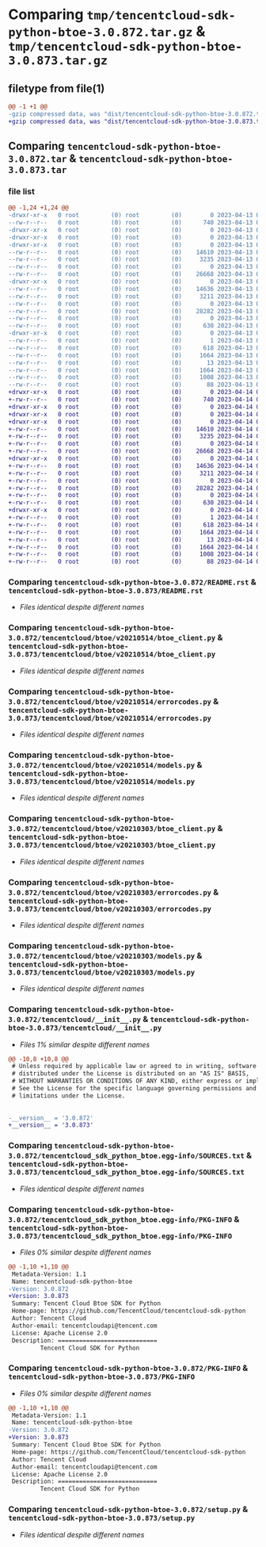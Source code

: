 # Comparing `tmp/tencentcloud-sdk-python-btoe-3.0.872.tar.gz` & `tmp/tencentcloud-sdk-python-btoe-3.0.873.tar.gz`

## filetype from file(1)

```diff
@@ -1 +1 @@
-gzip compressed data, was "dist/tencentcloud-sdk-python-btoe-3.0.872.tar", last modified: Thu Apr 13 00:22:36 2023, max compression
+gzip compressed data, was "dist/tencentcloud-sdk-python-btoe-3.0.873.tar", last modified: Fri Apr 14 00:22:58 2023, max compression
```

## Comparing `tencentcloud-sdk-python-btoe-3.0.872.tar` & `tencentcloud-sdk-python-btoe-3.0.873.tar`

### file list

```diff
@@ -1,24 +1,24 @@
-drwxr-xr-x   0 root         (0) root         (0)        0 2023-04-13 00:22:36.000000 tencentcloud-sdk-python-btoe-3.0.872/
--rw-r--r--   0 root         (0) root         (0)      740 2023-04-13 00:22:35.000000 tencentcloud-sdk-python-btoe-3.0.872/README.rst
-drwxr-xr-x   0 root         (0) root         (0)        0 2023-04-13 00:22:36.000000 tencentcloud-sdk-python-btoe-3.0.872/tencentcloud/
-drwxr-xr-x   0 root         (0) root         (0)        0 2023-04-13 00:22:36.000000 tencentcloud-sdk-python-btoe-3.0.872/tencentcloud/btoe/
-drwxr-xr-x   0 root         (0) root         (0)        0 2023-04-13 00:22:36.000000 tencentcloud-sdk-python-btoe-3.0.872/tencentcloud/btoe/v20210514/
--rw-r--r--   0 root         (0) root         (0)    14610 2023-04-13 00:22:35.000000 tencentcloud-sdk-python-btoe-3.0.872/tencentcloud/btoe/v20210514/btoe_client.py
--rw-r--r--   0 root         (0) root         (0)     3235 2023-04-13 00:22:35.000000 tencentcloud-sdk-python-btoe-3.0.872/tencentcloud/btoe/v20210514/errorcodes.py
--rw-r--r--   0 root         (0) root         (0)        0 2023-04-13 00:22:35.000000 tencentcloud-sdk-python-btoe-3.0.872/tencentcloud/btoe/v20210514/__init__.py
--rw-r--r--   0 root         (0) root         (0)    26668 2023-04-13 00:22:35.000000 tencentcloud-sdk-python-btoe-3.0.872/tencentcloud/btoe/v20210514/models.py
-drwxr-xr-x   0 root         (0) root         (0)        0 2023-04-13 00:22:36.000000 tencentcloud-sdk-python-btoe-3.0.872/tencentcloud/btoe/v20210303/
--rw-r--r--   0 root         (0) root         (0)    14636 2023-04-13 00:22:35.000000 tencentcloud-sdk-python-btoe-3.0.872/tencentcloud/btoe/v20210303/btoe_client.py
--rw-r--r--   0 root         (0) root         (0)     3211 2023-04-13 00:22:35.000000 tencentcloud-sdk-python-btoe-3.0.872/tencentcloud/btoe/v20210303/errorcodes.py
--rw-r--r--   0 root         (0) root         (0)        0 2023-04-13 00:22:35.000000 tencentcloud-sdk-python-btoe-3.0.872/tencentcloud/btoe/v20210303/__init__.py
--rw-r--r--   0 root         (0) root         (0)    28282 2023-04-13 00:22:35.000000 tencentcloud-sdk-python-btoe-3.0.872/tencentcloud/btoe/v20210303/models.py
--rw-r--r--   0 root         (0) root         (0)        0 2023-04-13 00:22:35.000000 tencentcloud-sdk-python-btoe-3.0.872/tencentcloud/btoe/__init__.py
--rw-r--r--   0 root         (0) root         (0)      630 2023-04-13 00:22:35.000000 tencentcloud-sdk-python-btoe-3.0.872/tencentcloud/__init__.py
-drwxr-xr-x   0 root         (0) root         (0)        0 2023-04-13 00:22:36.000000 tencentcloud-sdk-python-btoe-3.0.872/tencentcloud_sdk_python_btoe.egg-info/
--rw-r--r--   0 root         (0) root         (0)        1 2023-04-13 00:22:36.000000 tencentcloud-sdk-python-btoe-3.0.872/tencentcloud_sdk_python_btoe.egg-info/dependency_links.txt
--rw-r--r--   0 root         (0) root         (0)      618 2023-04-13 00:22:36.000000 tencentcloud-sdk-python-btoe-3.0.872/tencentcloud_sdk_python_btoe.egg-info/SOURCES.txt
--rw-r--r--   0 root         (0) root         (0)     1664 2023-04-13 00:22:36.000000 tencentcloud-sdk-python-btoe-3.0.872/tencentcloud_sdk_python_btoe.egg-info/PKG-INFO
--rw-r--r--   0 root         (0) root         (0)       13 2023-04-13 00:22:36.000000 tencentcloud-sdk-python-btoe-3.0.872/tencentcloud_sdk_python_btoe.egg-info/top_level.txt
--rw-r--r--   0 root         (0) root         (0)     1664 2023-04-13 00:22:36.000000 tencentcloud-sdk-python-btoe-3.0.872/PKG-INFO
--rw-r--r--   0 root         (0) root         (0)     1008 2023-04-13 00:22:35.000000 tencentcloud-sdk-python-btoe-3.0.872/setup.py
--rw-r--r--   0 root         (0) root         (0)       88 2023-04-13 00:22:36.000000 tencentcloud-sdk-python-btoe-3.0.872/setup.cfg
+drwxr-xr-x   0 root         (0) root         (0)        0 2023-04-14 00:22:58.000000 tencentcloud-sdk-python-btoe-3.0.873/
+-rw-r--r--   0 root         (0) root         (0)      740 2023-04-14 00:22:57.000000 tencentcloud-sdk-python-btoe-3.0.873/README.rst
+drwxr-xr-x   0 root         (0) root         (0)        0 2023-04-14 00:22:58.000000 tencentcloud-sdk-python-btoe-3.0.873/tencentcloud/
+drwxr-xr-x   0 root         (0) root         (0)        0 2023-04-14 00:22:58.000000 tencentcloud-sdk-python-btoe-3.0.873/tencentcloud/btoe/
+drwxr-xr-x   0 root         (0) root         (0)        0 2023-04-14 00:22:58.000000 tencentcloud-sdk-python-btoe-3.0.873/tencentcloud/btoe/v20210514/
+-rw-r--r--   0 root         (0) root         (0)    14610 2023-04-14 00:22:57.000000 tencentcloud-sdk-python-btoe-3.0.873/tencentcloud/btoe/v20210514/btoe_client.py
+-rw-r--r--   0 root         (0) root         (0)     3235 2023-04-14 00:22:57.000000 tencentcloud-sdk-python-btoe-3.0.873/tencentcloud/btoe/v20210514/errorcodes.py
+-rw-r--r--   0 root         (0) root         (0)        0 2023-04-14 00:22:57.000000 tencentcloud-sdk-python-btoe-3.0.873/tencentcloud/btoe/v20210514/__init__.py
+-rw-r--r--   0 root         (0) root         (0)    26668 2023-04-14 00:22:57.000000 tencentcloud-sdk-python-btoe-3.0.873/tencentcloud/btoe/v20210514/models.py
+drwxr-xr-x   0 root         (0) root         (0)        0 2023-04-14 00:22:58.000000 tencentcloud-sdk-python-btoe-3.0.873/tencentcloud/btoe/v20210303/
+-rw-r--r--   0 root         (0) root         (0)    14636 2023-04-14 00:22:57.000000 tencentcloud-sdk-python-btoe-3.0.873/tencentcloud/btoe/v20210303/btoe_client.py
+-rw-r--r--   0 root         (0) root         (0)     3211 2023-04-14 00:22:57.000000 tencentcloud-sdk-python-btoe-3.0.873/tencentcloud/btoe/v20210303/errorcodes.py
+-rw-r--r--   0 root         (0) root         (0)        0 2023-04-14 00:22:57.000000 tencentcloud-sdk-python-btoe-3.0.873/tencentcloud/btoe/v20210303/__init__.py
+-rw-r--r--   0 root         (0) root         (0)    28282 2023-04-14 00:22:57.000000 tencentcloud-sdk-python-btoe-3.0.873/tencentcloud/btoe/v20210303/models.py
+-rw-r--r--   0 root         (0) root         (0)        0 2023-04-14 00:22:57.000000 tencentcloud-sdk-python-btoe-3.0.873/tencentcloud/btoe/__init__.py
+-rw-r--r--   0 root         (0) root         (0)      630 2023-04-14 00:22:57.000000 tencentcloud-sdk-python-btoe-3.0.873/tencentcloud/__init__.py
+drwxr-xr-x   0 root         (0) root         (0)        0 2023-04-14 00:22:58.000000 tencentcloud-sdk-python-btoe-3.0.873/tencentcloud_sdk_python_btoe.egg-info/
+-rw-r--r--   0 root         (0) root         (0)        1 2023-04-14 00:22:58.000000 tencentcloud-sdk-python-btoe-3.0.873/tencentcloud_sdk_python_btoe.egg-info/dependency_links.txt
+-rw-r--r--   0 root         (0) root         (0)      618 2023-04-14 00:22:58.000000 tencentcloud-sdk-python-btoe-3.0.873/tencentcloud_sdk_python_btoe.egg-info/SOURCES.txt
+-rw-r--r--   0 root         (0) root         (0)     1664 2023-04-14 00:22:58.000000 tencentcloud-sdk-python-btoe-3.0.873/tencentcloud_sdk_python_btoe.egg-info/PKG-INFO
+-rw-r--r--   0 root         (0) root         (0)       13 2023-04-14 00:22:58.000000 tencentcloud-sdk-python-btoe-3.0.873/tencentcloud_sdk_python_btoe.egg-info/top_level.txt
+-rw-r--r--   0 root         (0) root         (0)     1664 2023-04-14 00:22:58.000000 tencentcloud-sdk-python-btoe-3.0.873/PKG-INFO
+-rw-r--r--   0 root         (0) root         (0)     1008 2023-04-14 00:22:57.000000 tencentcloud-sdk-python-btoe-3.0.873/setup.py
+-rw-r--r--   0 root         (0) root         (0)       88 2023-04-14 00:22:58.000000 tencentcloud-sdk-python-btoe-3.0.873/setup.cfg
```

### Comparing `tencentcloud-sdk-python-btoe-3.0.872/README.rst` & `tencentcloud-sdk-python-btoe-3.0.873/README.rst`

 * *Files identical despite different names*

### Comparing `tencentcloud-sdk-python-btoe-3.0.872/tencentcloud/btoe/v20210514/btoe_client.py` & `tencentcloud-sdk-python-btoe-3.0.873/tencentcloud/btoe/v20210514/btoe_client.py`

 * *Files identical despite different names*

### Comparing `tencentcloud-sdk-python-btoe-3.0.872/tencentcloud/btoe/v20210514/errorcodes.py` & `tencentcloud-sdk-python-btoe-3.0.873/tencentcloud/btoe/v20210514/errorcodes.py`

 * *Files identical despite different names*

### Comparing `tencentcloud-sdk-python-btoe-3.0.872/tencentcloud/btoe/v20210514/models.py` & `tencentcloud-sdk-python-btoe-3.0.873/tencentcloud/btoe/v20210514/models.py`

 * *Files identical despite different names*

### Comparing `tencentcloud-sdk-python-btoe-3.0.872/tencentcloud/btoe/v20210303/btoe_client.py` & `tencentcloud-sdk-python-btoe-3.0.873/tencentcloud/btoe/v20210303/btoe_client.py`

 * *Files identical despite different names*

### Comparing `tencentcloud-sdk-python-btoe-3.0.872/tencentcloud/btoe/v20210303/errorcodes.py` & `tencentcloud-sdk-python-btoe-3.0.873/tencentcloud/btoe/v20210303/errorcodes.py`

 * *Files identical despite different names*

### Comparing `tencentcloud-sdk-python-btoe-3.0.872/tencentcloud/btoe/v20210303/models.py` & `tencentcloud-sdk-python-btoe-3.0.873/tencentcloud/btoe/v20210303/models.py`

 * *Files identical despite different names*

### Comparing `tencentcloud-sdk-python-btoe-3.0.872/tencentcloud/__init__.py` & `tencentcloud-sdk-python-btoe-3.0.873/tencentcloud/__init__.py`

 * *Files 1% similar despite different names*

```diff
@@ -10,8 +10,8 @@
 # Unless required by applicable law or agreed to in writing, software
 # distributed under the License is distributed on an "AS IS" BASIS,
 # WITHOUT WARRANTIES OR CONDITIONS OF ANY KIND, either express or implied.
 # See the License for the specific language governing permissions and
 # limitations under the License.
 
 
-__version__ = '3.0.872'
+__version__ = '3.0.873'
```

### Comparing `tencentcloud-sdk-python-btoe-3.0.872/tencentcloud_sdk_python_btoe.egg-info/SOURCES.txt` & `tencentcloud-sdk-python-btoe-3.0.873/tencentcloud_sdk_python_btoe.egg-info/SOURCES.txt`

 * *Files identical despite different names*

### Comparing `tencentcloud-sdk-python-btoe-3.0.872/tencentcloud_sdk_python_btoe.egg-info/PKG-INFO` & `tencentcloud-sdk-python-btoe-3.0.873/tencentcloud_sdk_python_btoe.egg-info/PKG-INFO`

 * *Files 0% similar despite different names*

```diff
@@ -1,10 +1,10 @@
 Metadata-Version: 1.1
 Name: tencentcloud-sdk-python-btoe
-Version: 3.0.872
+Version: 3.0.873
 Summary: Tencent Cloud Btoe SDK for Python
 Home-page: https://github.com/TencentCloud/tencentcloud-sdk-python
 Author: Tencent Cloud
 Author-email: tencentcloudapi@tencent.com
 License: Apache License 2.0
 Description: ============================
         Tencent Cloud SDK for Python
```

### Comparing `tencentcloud-sdk-python-btoe-3.0.872/PKG-INFO` & `tencentcloud-sdk-python-btoe-3.0.873/PKG-INFO`

 * *Files 0% similar despite different names*

```diff
@@ -1,10 +1,10 @@
 Metadata-Version: 1.1
 Name: tencentcloud-sdk-python-btoe
-Version: 3.0.872
+Version: 3.0.873
 Summary: Tencent Cloud Btoe SDK for Python
 Home-page: https://github.com/TencentCloud/tencentcloud-sdk-python
 Author: Tencent Cloud
 Author-email: tencentcloudapi@tencent.com
 License: Apache License 2.0
 Description: ============================
         Tencent Cloud SDK for Python
```

### Comparing `tencentcloud-sdk-python-btoe-3.0.872/setup.py` & `tencentcloud-sdk-python-btoe-3.0.873/setup.py`

 * *Files identical despite different names*

